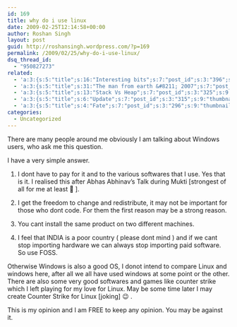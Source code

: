 ```yaml
---
id: 169
title: why do i use linux
date: 2009-02-25T12:14:58+00:00
author: Roshan Singh
layout: post
guid: http://roshansingh.wordpress.com/?p=169
permalink: /2009/02/25/why-do-i-use-linux/
dsq_thread_id:
  - "950827273"
related:
  - 'a:3:{s:5:"title";s:16:"Interesting bits";s:7:"post_id";s:3:"396";s:9:"thumbnail";s:0:"";}'
  - 'a:3:{s:5:"title";s:31:"The man from earth &#8211; 2007";s:7:"post_id";s:3:"388";s:9:"thumbnail";s:0:"";}'
  - 'a:3:{s:5:"title";s:13:"Stack Vs Heap";s:7:"post_id";s:3:"325";s:9:"thumbnail";s:0:"";}'
  - 'a:3:{s:5:"title";s:6:"Update";s:7:"post_id";s:3:"315";s:9:"thumbnail";s:0:"";}'
  - 'a:3:{s:5:"title";s:4:"Fate";s:7:"post_id";s:3:"296";s:9:"thumbnail";s:0:"";}'
categories:
  - Uncategorized
---
```

There are many people around me obviously I am talking about Windows users, who ask me this question.
  
I have a very simple answer.

1. I dont have to pay for it and to the various softwares that I use. Yes that is it. I realised this after Abhas Abhinav&#8217;s Talk during Mukti [strongest of all for me at least 🙂 ].
  
2. I get the freedom to change and redistribute, it may not be important for those who dont code. For them the first reason may be a strong reason.
  
3. You cant install the same product on two different machines.
  
4. I feel that INDIA is a poor country ( please dont mind ) and if we cant stop importing hardware we can always stop importing paid software. So use FOSS.

Otherwise Windows is also a good OS, I donot intend to compare Linux and windows here, after all we all have used windows at some point or the other. There are also some very good softwares and games like counter strike which I left playing for my love for Linux. May be some time later I may create Counter Strike for Linux [joking] 😉 .

This is my opinion and I am FREE to keep any opinion. You may be against it.